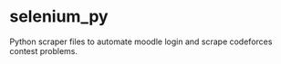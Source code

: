 # selenium_py
Python scraper files to automate moodle login and scrape codeforces contest problems.

